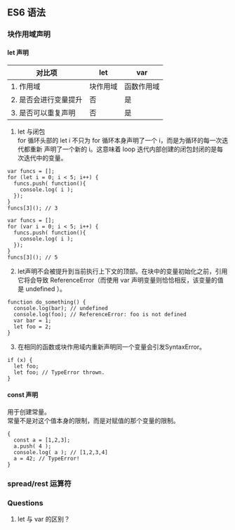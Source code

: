 ## ES6 语法

### 块作用域声明

#### let 声明
| 对比项 | let | var |
| ------ | --- | --- |
| 1. 作用域 | 块作用域 | 函数作用域 |
| 2. 是否会进行变量提升 | 否 | 是 |
| 3. 是否可以重复声明 | 否 | 是 |

1. let 与闭包  
for 循环头部的 let i 不只为 for 循环本身声明了一个 i，而是为循环的每一次迭代都重新
声明了一个新的 i。这意味着 loop 迭代内部创建的闭包封闭的是每次迭代中的变量。
```
var funcs = [];
for (let i = 0; i < 5; i++) {
  funcs.push( function(){
    console.log( i );
  });
}
funcs[3](); // 3

var funcs = [];
for (var i = 0; i < 5; i++) {
  funcs.push( function(){
    console.log( i );
  });
}
funcs[3](); // 5
```

2. let声明不会被提升到当前执行上下文的顶部。在块中的变量初始化之前，引用它将会导致 ReferenceError（而使用 var 声明变量则恰恰相反，该变量的值是 undefined ）。
```
function do_something() {
  console.log(bar); // undefined
  console.log(foo); // ReferenceError: foo is not defined
  var bar = 1;
  let foo = 2;
}
```

3. 在相同的函数或块作用域内重新声明同一个变量会引发SyntaxError。
```
if (x) {
  let foo;
  let foo; // TypeError thrown.
}
```

#### const 声明
用于创建常量。  
常量不是对这个值本身的限制，而是对赋值的那个变量的限制。
```
{
  const a = [1,2,3];
  a.push( 4 );
  console.log( a ); // [1,2,3,4]
  a = 42; // TypeError!
}
```

### spread/rest 运算符

### Questions
1. let 与 var 的区别？
